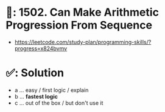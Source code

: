 # 📄: 1502. Can Make Arithmetic Progression From Sequence

- https://leetcode.com/study-plan/programming-skills/?progress=x824bvmv

# ✅: Solution

- a ... easy / first logic / explain
- b ... **fastest logic**
- c ... out of the box / but don't use it
